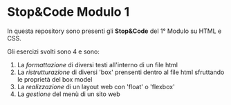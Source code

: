 # Stop&Code Modulo 1

In questa repository sono presenti gli **Stop&Code** del 1° Modulo su HTML e CSS.

Gli esercizi svolti sono 4 e sono:

1. La *formattazione* di diversi testi all'interno di un file html
2. La *ristrutturazione* di diversi 'box' prensenti dentro al file html sfruttando le proprietà del box model
3. La *realizzazione* di un layout web con 'float' o 'flexbox'
4. La *gestione* del menù di un sito web
